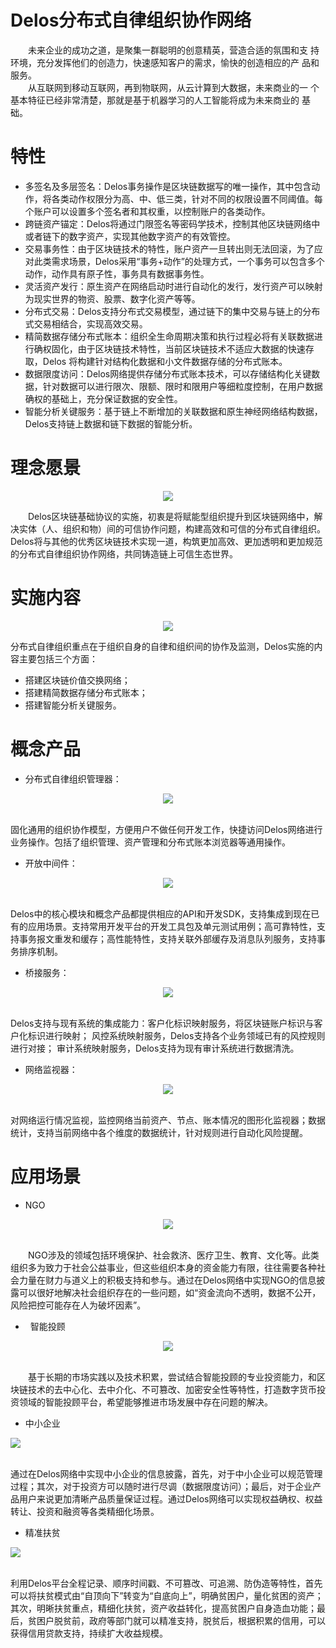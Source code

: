 # Delos分布式自律组织协作网络

　　未来企业的成功之道，是聚集一群聪明的创意精英，营造合适的氛围和支
持环境，充分发挥他们的创造力，快速感知客户的需求，愉快的创造相应的产
品和服务。 <br>
　　从互联网到移动互联网，再到物联网，从云计算到大数据，未来商业的一
个基本特征已经非常清楚，那就是基于机器学习的人工智能将成为未来商业的
基础。

# 特性

*   多签名及多层签名：Delos事务操作是区块链数据写的唯一操作，其中包含动作，将各类动作权限分为高、中、低三类，针对不同的权限设置不同阈值。每个账户可以设置多个签名者和其权重，以控制账户的各类动作。
*   跨链资产锚定：Delos将通过门限签名等密码学技术，控制其他区块链网络中或者链下的数字资产，实现其他数字资产的有效管控。
*   交易事务性：由于区块链技术的特性，账户资产一旦转出则无法回滚，为了应对此类需求场景，Delos采用“事务+动作”的处理方式，一个事务可以包含多个动作，动作具有原子性，事务具有数据事务性。
*   灵活资产发行：原生资产在网络启动时进行自动化的发行，发行资产可以映射为现实世界的物资、股票、数字化资产等等。
*   分布式交易：Delos支持分布式交易模型，通过链下的集中交易与链上的分布式交易相结合，实现高效交易。
*   精简数据存储分布式账本：组织全生命周期决策和执行过程必将有关联数据进行确权固化，由于区块链技术特性，当前区块链技术不适应大数据的快速存取，Delos 将构建针对结构化数据和小文件数据存储的分布式账本。
*   数据限度访问：Delos网络提供存储分布式账本技术，可以存储结构化关键数据，针对数据可以进行限次、限额、限时和限用户等细粒度控制，在用户数据确权的基础上，充分保证数据的安全性。
*   智能分析关键服务：基于链上不断增加的关联数据和原生神经网络结构数据，Delos支持链上数据和链下数据的智能分析。

# 理念愿景
<p align="center">
    <img src="https://cdn-x-w.momentcdn.net/597850b014f35d42420000be/0.0.0.0.0/www.delos.link/themes/lelian/Public/assets/images/idea.png" />
</p>
   
　　Delos区块链基础协议的实施，初衷是将赋能型组织提升到区块链网络中，解决实体（人、组织和物）间的可信协作问题，构建高效和可信的分布式自律组织。Delos将与其他的优秀区块链技术实现一道，构筑更加高效、更加透明和更加规范的分布式自律组织协作网络，共同铸造链上可信生态世界。

# 实施内容
<p align="center">
    <img src="https://cdn-x-w.momentcdn.net/597850b014f35d42420000be/0.0.0.0.0/www.delos.link/themes/lelian/Public/assets/images/tech.png" />
</p>
分布式自律组织重点在于组织自身的自律和组织间的协作及监测，Delos实施的内容主要包括三个方面：<br> 
  
*   搭建区块链价值交换网络；
*   搭建精简数据存储分布式账本；
*   搭建智能分析关键服务。

# 概念产品

*   分布式自律组织管理器：<br>
<p align="center">
    <img src="https://cdn-x-w.momentcdn.net/597850b014f35d42420000be/0.0.0.0.0/www.delos.link/themes/lelian/Public/assets/images/product1.png" />
</p><br>
固化通用的组织协作模型，方便用户不做任何开发工作，快捷访问Delos网络进行业务操作。包括了组织管理、资产管理和分布式账本浏览器等通用操作。<br>


*   开放中间件：<br>
<p align="center">
    <img src="https://cdn-x-w.momentcdn.net/597850b014f35d42420000be/0.0.0.0.0/www.delos.link/themes/lelian/Public/assets/images/product2.png" />
</p><br>
Delos中的核心模块和概念产品都提供相应的API和开发SDK，支持集成到现在已有的应用场景。支持常用开发平台的开发工具包及单元测试用例；高可靠特性，支持事务报文重发和缓存；高性能特性，支持关联外部缓存及消息队列服务，支持事务排序机制。<br>

*   桥接服务：<br>
<p align="center">
    <img src="https://cdn-x-w.momentcdn.net/597850b014f35d42420000be/0.0.0.0.0/www.delos.link/themes/lelian/Public/assets/images/product3.png" />
</p><br>
Delos支持与现有系统的集成能力：客户化标识映射服务，将区块链账户标识与客户化标识进行映射； 风控系统映射服务，Delos支持各个业务领域已有的风控规则进行对接； 审计系统映射服务，Delos支持为现有审计系统进行数据清洗。<br>

*   网络监视器：<br>
<p align="center">
    <img src="https://cdn-x-w.momentcdn.net/597850b014f35d42420000be/0.0.0.0.0/www.delos.link/themes/lelian/Public/assets/images/product4.png" />
</p><br>
对网络运行情况监视，监控网络当前资产、节点、账本情况的图形化监视器；数据统计，支持当前网络中各个维度的数据统计，针对规则进行自动化风险提醒。

# 应用场景

*   NGO<br>
<p align="center">
    <img src="https://cdn-x-w.momentcdn.net/597850b014f35d42420000be/0.0.0.0.0/www.delos.link/themes/lelian/Public/assets/images/scene1.png" />
</p><br>
　　NGO涉及的领域包括环境保护、社会救济、医疗卫生、教育、文化等。此类组织多为致力于社会公益事业，但这些组织本身的资金能力有限，往往需要各种社会力量在财力与道义上的积极支持和参与。通过在Delos网络中实现NGO的信息披露可以很好地解决社会组织存在的一些问题，如“资金流向不透明，数据不公开，风险把控可能存在人为破坏因素”。
  
  
*   智能投顾<br>
<p align="center">
    <img src="https://cdn-x-w.momentcdn.net/597850b014f35d42420000be/0.0.0.0.0/www.delos.link/themes/lelian/Public/assets/images/scene2.png" />
</p><br>
　　基于长期的市场实践以及技术积累，尝试结合智能投顾的专业投资能力，和区块链技术的去中心化、去中介化、不可篡改、加密安全性等特性，打造数字货币投资领域的智能投顾平台，希望能够推进市场发展中存在问题的解决。

*   中小企业<br>
 <img src="https://cdn-x-w.momentcdn.net/597850b014f35d42420000be/0.0.0.0.0/www.delos.link/themes/lelian/Public/assets/images/scene3.png" />
</p><br>
通过在Delos网络中实现中小企业的信息披露，首先，对于中小企业可以规范管理过程；其次，对于投资方可以随时进行尽调（数据限度访问）；最后，对于企业产品用户来说更加清晰产品质量保证过程。通过Delos网络可以实现权益确权、权益转让、投资和融资等各类精细化场景。

*   精准扶贫<br>
 <img src="https://cdn-x-w.momentcdn.net/597850b014f35d42420000be/0.0.0.0.0/www.delos.link/themes/lelian/Public/assets/images/scene4.png" />
</p><br>
利用Delos平台全程记录、顺序时间戳、不可篡改、可追溯、防伪造等特性，首先可以将扶贫模式由“自顶向下”转变为“自底向上”，明确贫困户，量化贫困的资产；其次，明晰扶贫重点，精细化扶贫，资产收益转化，提高贫困户自身造血功能；最后，贫困户脱贫前，政府等部门就可以精准支持，脱贫后，根据积累的信用，可以获得信用贷款支持，持续扩大收益规模。






[apache-homepage]: https://ignite.apache.org/
[getting-started]: https://apacheignite.readme.io/docs/getting-started
[docs]: https://apacheignite.readme.io/docs
